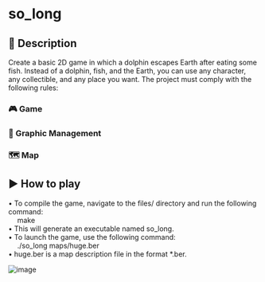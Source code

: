 # so_long

## 📖 Description
Create a basic 2D game in which a dolphin escapes Earth after eating some fish. Instead of a dolphin, fish, and the Earth, you can use any character, any collectible, and any place you want. The project must comply with the following rules:

### 🎮 Game

### 🎨 Graphic Management

### 🗺️ Map

## ▶️ How to play

• To compile the game, navigate to the files/ directory and run the following command: <br/>
&emsp; make<br/>
• This will generate an executable named so_long. <br/>
• To launch the game, use the following command: <br/>
&emsp; ./so_long maps/huge.ber <br/>
• huge.ber is a map description file in the format *.ber.

![image](https://github.com/user-attachments/assets/16649219-f172-4511-b2f6-0e9da2418a37)

